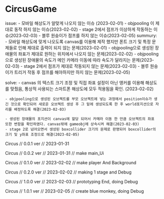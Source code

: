 # CircusGame

issue: 
    - 모바일 해상도가 알맞게 나오지 않는 이슈 (2023-02-01)
    - objpooling 이 제대로 동작 하지 않는 이슈(2023-02-02)
    - stage 2에서 점프가 이상하게 작동하는 이슈(2023-02-03)
    - 블루 원숭이가 점프를 하지 않는 이슈(2023-02-05)
summury: 
    - 모바일 해상도에 맞게 나오도록 canvas를 이용해 제작 했지만 폰트 크기 
    및 특정 문제들로 인해 제대로 출력이 되지 않는 문제(2023-02-01)
    - objpooling으로 생성된 장애물의 좌표가 제대로 원하는 위치에서 나오지 않는 문제(2023-02-02)
    - objpooling으로 생성된 장애물의 속도가 메인 카메라 이동에 따라 속도가 달라지는 문제(2023-02-03)
    - stage 2에서 점프가 제대로 작동되지 않는 문제(2023-02-03)
    - 블루 원숭이가 트리거 작동 후 점프를 해야하지만 하지 않는 문제(2023-02-05)

solve: 
    - canvas 의 텍스트 크기 조정 및 직접 좌표 설정이 아닌 앵커를 이용해 해상도를 맞췄음, 통상적 사용되는 스마트폰 해상도에 모두 적용됨을 확인. (2023-02-02)
    
    - objpooling으로 생성된 오브젝트를 부모 오브젝트에 넣는 과정에서 position이슈가 생긴 것으로 확인되어 새로운 오브젝트 생성 후 그 밑에 생성되도록 한 후 world포지션으로 자리를 배정하도록 해결(2023-02-03)

    - 생성된 장애물의 포지션이 canvas에 할당 되어서 카메라 이동 한 만큼 오브젝트의 좌표 또한 변함을 확인하였다. canvas밖에 gameobj에 상속시켜 해결(2023-02-03)
    - stage 2로 넘어오면서 생성된 boxcollider 크기의 문제로 판명되어 boxcollider의 크기 및 y좌표 조정으로 해결(2023-02-05)

Circus // 0.0.1 ver // 2023-01-31

Circus // 0.0.2 ver // 2023-01-31 // make main_Ui

Circus // 0.1.0 ver // 2023-02-02 // make player And Background

Circus // 0.2.0 ver // 2023-02-02 // making 1 stage and Debug

Circus // 1.0.0 ver // 2023-02-03 // prototyping End, doing Debug 

Circus // 1.0.1 ver // 2023-02-05 // create blue monkey, doing Debug
